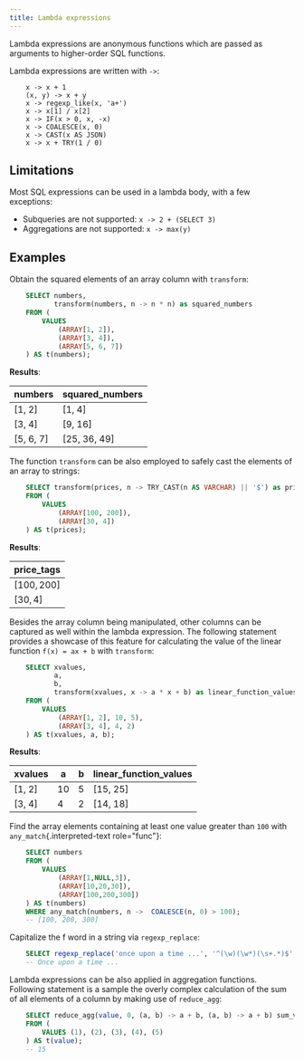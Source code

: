 ```yaml
---
title: Lambda expressions
---
```


Lambda expressions are anonymous functions which are passed as arguments
to higher-order SQL functions.

Lambda expressions are written with `->`:
```text
    x -> x + 1
    (x, y) -> x + y
    x -> regexp_like(x, 'a+')
    x -> x[1] / x[2]
    x -> IF(x > 0, x, -x)
    x -> COALESCE(x, 0)
    x -> CAST(x AS JSON)
    x -> x + TRY(1 / 0)
```
## Limitations

Most SQL expressions can be used in a lambda body, with a few
exceptions:

-   Subqueries are not supported: `x -> 2 + (SELECT 3)`
-   Aggregations are not supported: `x -> max(y)`

## Examples

Obtain the squared elements of an array column with
`transform`:
```sql
    SELECT numbers,
           transform(numbers, n -> n * n) as squared_numbers
    FROM (
        VALUES
            (ARRAY[1, 2]),
            (ARRAY[3, 4]),
            (ARRAY[5, 6, 7])
    ) AS t(numbers);
```
**Results**:  

| numbers   | squared_numbers |
|-----------|-----------------|
| [1, 2]    | [1, 4]          |
| [3, 4]    | [9, 16]         |
| [5, 6, 7] | [25, 36, 49]    |


The function `transform` can be also
employed to safely cast the elements of an array to strings:
```sql
    SELECT transform(prices, n -> TRY_CAST(n AS VARCHAR) || '$') as price_tags
    FROM (
        VALUES
            (ARRAY[100, 200]),
            (ARRAY[30, 4])
    ) AS t(prices);
```
**Results**: 

| price_tags  |
|-------------|
| [100$, 200$] |
| [30$, 4$]    |

Besides the array column being manipulated, other columns can be
captured as well within the lambda expression. The following statement
provides a showcase of this feature for calculating the value of the
linear function `f(x) = ax + b` with `transform`:
```sql
    SELECT xvalues,
           a,
           b,
           transform(xvalues, x -> a * x + b) as linear_function_values
    FROM (
        VALUES
            (ARRAY[1, 2], 10, 5),
            (ARRAY[3, 4], 4, 2)
    ) AS t(xvalues, a, b);
```
**Results**: 

| xvalues | a  | b | linear_function_values |
|---------|----|---|------------------------|
| [1, 2]  | 10 | 5 | [15, 25]               |
| [3, 4]  |  4 | 2 | [14, 18]               |


Find the array elements containing at least one value greater than `100`
with `any_match`{.interpreted-text role="func"}:
```sql
    SELECT numbers
    FROM (
        VALUES
            (ARRAY[1,NULL,3]),
            (ARRAY[10,20,30]),
            (ARRAY[100,200,300])
    ) AS t(numbers)
    WHERE any_match(numbers, n ->  COALESCE(n, 0) > 100);
    -- [100, 200, 300]
```
Capitalize the f word in a string via `regexp_replace`:
```sql
    SELECT regexp_replace('once upon a time ...', '^(\w)(\w*)(\s+.*)$',x -> upper(x[1]) || x[2] || x[3]);
    -- Once upon a time ...
```

Lambda expressions can be also applied in aggregation functions.
Following statement is a sample the overly complex calculation of the
sum of all elements of a column by making use of `reduce_agg`:
```sql
    SELECT reduce_agg(value, 0, (a, b) -> a + b, (a, b) -> a + b) sum_values
    FROM (
        VALUES (1), (2), (3), (4), (5)
    ) AS t(value);
    -- 15
```